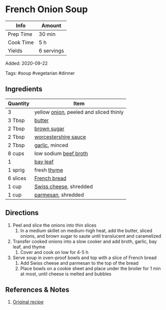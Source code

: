 # French Onion Soup

| Info      | Amount     |
| --------- | ---------- |
| Prep Time | 30 min     |
| Cook Time | 5 h        |
| Yields    | 6 servings |

Added: 2020-09-22

Tags: #soup #vegetarian #dinner

## Ingredients

| Quantity | Item                                                               |
| -------- | ------------------------------------------------------------------ |
| 3        | yellow [onion](../_ingredients/onion.md), peeled and sliced thinly |
| 3 Tbsp   | [butter](../_ingredients/butter.md)                                |
| 2 Tbsp   | [brown sugar](../_ingredients/brown%20sugar.md)                    |
| 2 Tbsp   | [worcestershire sauce](../_ingredients/worcestershire%20sauce.md)  |
| 2 Tbsp   | [garlic](../_ingredients/garlic.md), minced                        |
| 8 cups   | low sodium [beef broth](../_ingredients/beef%20broth.md)           |
| 1        | [bay leaf](../_ingredients/bay%20leaf.md)                          |
| 1 sprig  | fresh [thyme](../_ingredients/thyme.md)                            |
| 6 slices | [French bread](../_ingredients/french%20bread.md)                  |
| 1 cup    | [Swiss cheese](../_ingredients/swiss%20cheese.md), shredded        |
| 1 cup    | [parmesan](../_ingredients/parmesan.md), shredded                  |

## Directions

1. Peel and slice the onions into thin slices
    1. In a medium skillet on medium-high heat, add the butter, sliced onions, and brown sugar to saute until translucent and caramelized
2. Transfer cooked onions into a slow cooker and add broth, garlic, bay leaf, and thyme
    1. Cover and cook on low for 4-5 h
3. Serve soup in oven-proof bowls and top with a slice of French bread
    1. Add Swiss cheese and parmesan to the top of the bread
    2. Place bowls on a cookie sheet and place under the broiler for 1 min at most, until cheese is melted and bubbles

## References & Notes

1. [Original recipe](https://crockpotladies.com/wp-content/plugins/wp-ultimate-recipe-premium/core/templates/print.php)
